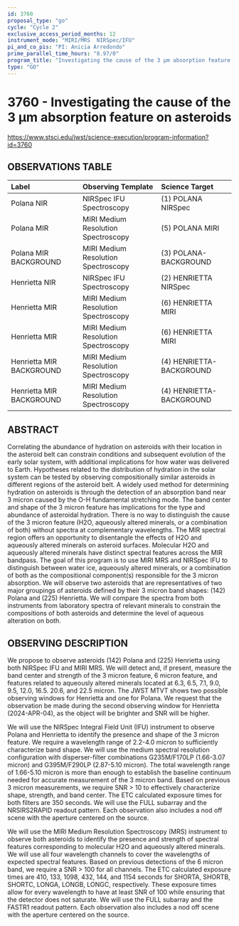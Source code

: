 ```yaml
---
id: 3760
proposal_type: "go"
cycle: "Cycle 2"
exclusive_access_period_months: 12
instrument_mode: "MIRI/MRS  NIRSpec/IFU"
pi_and_co_pis: "PI: Anicia Arredondo"
prime_parallel_time_hours: "8.97/0"
program_title: "Investigating the cause of the 3 µm absorption feature on asteroids"
type: "GO"
---
```

# 3760 - Investigating the cause of the 3 µm absorption feature on asteroids
https://www.stsci.edu/jwst/science-execution/program-information?id=3760
## OBSERVATIONS TABLE
| Label                      | Observing Template              | Science Target             |
| :------------------------- | :------------------------------ | :------------------------- |
| Polana NIR                 | NIRSpec IFU Spectroscopy        | (1) POLANA NIRSpec         |
| Polana MIR                 | MIRI Medium Resolution Spectroscopy | (5) POLANA MIRI            |
| Polana MIR BACKGROUND      | MIRI Medium Resolution Spectroscopy | (3) POLANA-BACKGROUND      |
| Henrietta NIR              | NIRSpec IFU Spectroscopy        | (2) HENRIETTA NIRSpec      |
| Henrietta MIR              | MIRI Medium Resolution Spectroscopy | (6) HENRIETTA MIRI         |
| Henrietta MIR              | MIRI Medium Resolution Spectroscopy | (6) HENRIETTA MIRI         |
| Henrietta MIR BACKGROUND   | MIRI Medium Resolution Spectroscopy | (4) HENRIETTA-BACKGROUND   |
| Henrietta MIR BACKGROUND   | MIRI Medium Resolution Spectroscopy | (4) HENRIETTA-BACKGROUND   |

## ABSTRACT

Correlating the abundance of hydration on asteroids with their location in the asteroid belt can constrain conditions and subsequent evolution of the early solar system, with additional implications for how water was delivered to Earth. Hypotheses related to the distribution of hydration in the solar system can be tested by observing compositionally similar asteroids in different regions of the asteroid belt. A widely used method for determining hydration on asteroids is through the detection of an absorption band near 3 micron caused by the O-H fundamental stretching mode. The band center and shape of the 3 micron feature has implications for the type and abundance of asteroidal hydration. There is no way to distinguish the cause of the 3 micron feature (H2O, aqueously altered minerals, or a combination of both) without spectra at complementary wavelengths. The MIR spectral region offers an opportunity to disentangle the effects of H2O and aqueously altered minerals on asteroid surfaces. Molecular H2O and aqueously altered minerals have distinct spectral features across the MIR bandpass. The goal of this program is to use MIRI MRS and NIRSpec IFU to distinguish between water ice, aqueously altered minerals, or a combination of both as the compositional component(s) responsible for the 3 micron absorption. We will observe two asteroids that are representatives of two major groupings of asteroids defined by their 3 micron band shapes: (142) Polana and (225) Henrietta. We will compare the spectra from both instruments from laboratory spectra of relevant minerals to constrain the compositions of both asteroids and determine the level of aqueous alteration on both.

## OBSERVING DESCRIPTION

We propose to observe asteroids (142) Polana and (225) Henrietta using both NIRSpec IFU and MIRI MRS. We will detect and, if present, measure the band center and strength of the 3 micron feature, 6 micron feature, and features related to aqueously altered minerals located at 6.3, 6.5, 7.1, 9.0, 9.5, 12.0, 16.5. 20.6, and 22.5 micron. The JWST MTVT shows two possible observing windows for Henrietta and one for Polana. We request that the observation be made during the second observing window for Henrietta (2024-APR-04), as the object will be brighter and SNR will be higher.

We will use the NIRSpec Integral Field Unit (IFU) instrument to observe Polana and Henrietta to identify the presence and shape of the 3 micron feature. We require a wavelength range of 2.2-4.0 micron to sufficiently characterize band shape. We will use the medium spectral resolution configuration with disperser-filter combinations G235M/F170LP (1.66-3.07 micron) and G395M/F290LP (2.87-5.10 micron). The total wavelength range of 1.66-5.10 micron is more than enough to establish the baseline continuum needed for accurate measurement of the 3 micron band. Based on previous 3 micron measurements, we require SNR > 10 to effectively characterize shape, strength, and band center. The ETC calculated exposure times for both filters are 350 seconds. We will use the FULL subarray and the NRSIRS2RAPID readout pattern. Each observation also includes a nod off scene with the aperture centered on the source.

We will use the MIRI Medium Resolution Spectroscopy (MRS) instrument to observe both asteroids to identify the presence and strength of spectral features corresponding to molecular H2O and aqueously altered minerals. We will use all four wavelength channels to cover the wavelengths of expected spectral features. Based on previous detections of the 6 micron band, we require a SNR > 100 for all channels. The ETC calculated exposure times are 410, 133, 1098, 432, 144, and 1154 seconds for SHORTA, SHORTB, SHORTC, LONGA, LONGB, LONGC, respectively. These exposure times allow for every wavelength to have at least SNR of 100 while ensuring that the detector does not saturate. We will use the FULL subarray and the FASTR1 readout pattern. Each observation also includes a nod off scene with the aperture centered on the source.